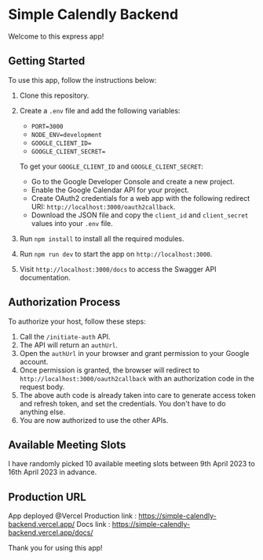 # Simple Calendly Backend

Welcome to this express app!

## Getting Started

To use this app, follow the instructions below:

1. Clone this repository.
2. Create a `.env` file and add the following variables:
   - `PORT=3000`
   - `NODE_ENV=development`
   - `GOOGLE_CLIENT_ID=`
   - `GOOGLE_CLIENT_SECRET=`

   To get your `GOOGLE_CLIENT_ID` and `GOOGLE_CLIENT_SECRET`:
   - Go to the Google Developer Console and create a new project.
   - Enable the Google Calendar API for your project.
   - Create OAuth2 credentials for a web app with the following redirect URI: `http://localhost:3000/oauth2callback`.
   - Download the JSON file and copy the `client_id` and `client_secret` values into your `.env` file.

3. Run `npm install` to install all the required modules.
4. Run `npm run dev` to start the app on `http://localhost:3000`.
5. Visit `http://localhost:3000/docs` to access the Swagger API documentation.

## Authorization Process

To authorize your host, follow these steps:

1. Call the `/initiate-auth` API.
2. The API will return an `authUrl`.
3. Open the `authUrl` in your browser and grant permission to your Google account.
4. Once permission is granted, the browser will redirect to `http://localhost:3000/oauth2callback` with an authorization code in the request body.
5. The above auth code is already taken into care to generate access token and refresh token, and set the credentials. You don't have to
do anything else.
6. You are now authorized to use the other APIs.

## Available Meeting Slots

I have randomly picked 10 available meeting slots between 9th April 2023 to 16th April 2023 in advance.

## Production URL

App deployed @Vercel
Production link : https://simple-calendly-backend.vercel.app/
Docs link : https://simple-calendly-backend.vercel.app/docs/

Thank you for using this app!